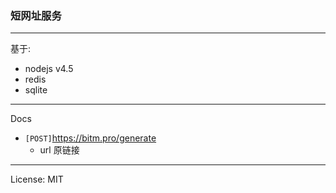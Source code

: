 ### 短网址服务

---

基于:
- nodejs v4.5
- redis
- sqlite


---

Docs

- `[POST]`https://bitm.pro/generate
  - url 原链接

---

License: MIT